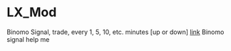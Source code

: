 # LX_Mod
Binomo Signal, trade, every 1, 5, 10, etc. minutes [up or down] 
<a href="https://lenx-signal.github.io/LX_Mod/">link</a>
Binomo signal help me

